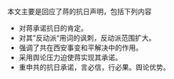 本文主要是回应了蒋的抗日声明，包括下列内容

+ 对蒋承诺抗日的肯定。
+ 对其”反动派“用词的讽刺，反动派范围扩大。
+ 强调了共在西安事变和平解决中的作用。
+ 采用舆论压力迫使蒋实现其承诺。
+ 重申共的抗日承诺，言必信，行必果。舆论优势。


